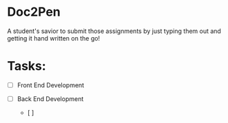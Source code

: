 # Doc2Pen

A student's savior to submit those assignments by just typing them out and getting it hand written on the go!

# Tasks:

- [ ] Front End Development

- [ ] Back End Development
  - [ ] 
